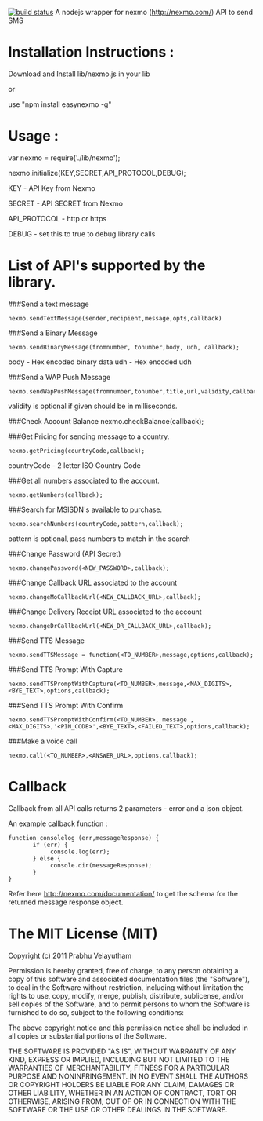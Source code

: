[![build status](https://secure.travis-ci.org/pvela/nexmo.png)](http://travis-ci.org/pvela/nexmo)
A nodejs wrapper for nexmo (http://nexmo.com/) API to send SMS

Installation Instructions : 
===========================

Download and Install lib/nexmo.js in your lib 

or 

use "npm install easynexmo -g"

Usage :
=======

var nexmo = require('./lib/nexmo');

nexmo.initialize(KEY,SECRET,API_PROTOCOL,DEBUG);

KEY - API Key from Nexmo

SECRET - API SECRET from Nexmo

API_PROTOCOL - http or https

DEBUG - set this to true to debug library calls

List of API's supported by the library.
=======================================

###Send a text message

	nexmo.sendTextMessage(sender,recipient,message,opts,callback)

###Send a Binary Message

	nexmo.sendBinaryMessage(fromnumber, tonumber,body, udh, callback);

body - Hex encoded binary data
udh - Hex encoded udh

###Send a WAP Push Message

	nexmo.sendWapPushMessage(fromnumber,tonumber,title,url,validity,callback);

validity is optional if given should be in milliseconds.

###Check Account Balance 
	nexmo.checkBalance(callback);

###Get Pricing for sending message to a country.

	nexmo.getPricing(countryCode,callback);

countryCode - 2 letter ISO Country Code

###Get all numbers associated to the account.

	nexmo.getNumbers(callback);

###Search for MSISDN's available to purchase.

	nexmo.searchNumbers(countryCode,pattern,callback);

pattern is optional, pass numbers to match in the search

###Change Password (API Secret)

	nexmo.changePassword(<NEW_PASSWORD>,callback);

###Change Callback URL associated to the account

	nexmo.changeMoCallbackUrl(<NEW_CALLBACK_URL>,callback);

###Change Delivery Receipt URL associated to the account

	nexmo.changeDrCallbackUrl(<NEW_DR_CALLBACK_URL>,callback);

###Send TTS Message
	
	nexmo.sendTTSMessage = function(<TO_NUMBER>,message,options,callback);

###Send TTS Prompt With Capture	

	nexmo.sendTTSPromptWithCapture(<TO_NUMBER>,message,<MAX_DIGITS>, <BYE_TEXT>,options,callback);

###Send TTS Prompt With Confirm

	nexmo.sendTTSPromptWithConfirm(<TO_NUMBER>, message ,<MAX_DIGITS>,'<PIN_CODE>',<BYE_TEXT>,<FAILED_TEXT>,options,callback);

###Make a voice call

	nexmo.call(<TO_NUMBER>,<ANSWER_URL>,options,callback);


Callback
========

Callback from all API calls returns 2 parameters - error and a json object.

An example callback function :

	function consolelog (err,messageResponse) {
           if (err) {
                console.log(err);
           } else {
                console.dir(messageResponse);
           }
	}

Refer here http://nexmo.com/documentation/ to get the schema for the returned message response object.

The MIT License (MIT)
=====================

Copyright (c) 2011 Prabhu Velayutham

Permission is hereby granted, free of charge, to any person obtaining a copy of this software and associated documentation files (the "Software"), to deal in the Software without restriction, including without limitation the rights to use, copy, modify, merge, publish, distribute, sublicense, and/or sell copies of the Software, and to permit persons to whom the Software is furnished to do so, subject to the following conditions:

The above copyright notice and this permission notice shall be included in all copies or substantial portions of the Software.

THE SOFTWARE IS PROVIDED "AS IS", WITHOUT WARRANTY OF ANY KIND, EXPRESS OR IMPLIED, INCLUDING BUT NOT LIMITED TO THE WARRANTIES OF MERCHANTABILITY, FITNESS FOR A PARTICULAR PURPOSE AND NONINFRINGEMENT. IN NO EVENT SHALL THE AUTHORS OR COPYRIGHT HOLDERS BE LIABLE FOR ANY CLAIM, DAMAGES OR OTHER LIABILITY, WHETHER IN AN ACTION OF CONTRACT, TORT OR OTHERWISE, ARISING FROM, OUT OF OR IN CONNECTION WITH THE SOFTWARE OR THE USE OR OTHER DEALINGS IN THE SOFTWARE.
